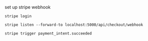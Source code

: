 set up stripe webhook

`stripe login`

`stripe listen --forward-to localhost:5000/api/checkout/webhook`

`stripe trigger payment_intent.succeeded`